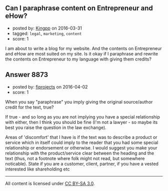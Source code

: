 ## Can I paraphrase content on Entrepreneur and eHow?

- posted by: [Kingpp](https://stackexchange.com/users/7198548/kingpp) on 2016-03-31
- tagged: `legal`, `marketing`, `content`
- score: 1

I am about to write a blog for my website. And the contents on Entrepreneur and eHow are most suited on my site. Is it okay if I paraphrase and rewrite the contents on Entrepreneur to my language with giving them credits?


## Answer 8873

- posted by: [fiprojects](https://stackexchange.com/users/5370155/fiprojects) on 2016-04-02
- score: 1

When you say "paraphrase" you imply giving the original source/author credit for the text, true?

If true - and so long as you are not implying you have a special relationship with either, then I think you should be fine (I'm not a lawyer - so maybe its best you raise the question in the law exchange).

Areas of 'discomfort' that I have is if the text was to describe a product or service which in itself could imply to the reader that you had some special relationship or endorsement or otherwise. I would suggest you make your relationship with the product/service clear between the heading and the text (thus, not a footnote where folk might not read, but somewhere noticable). State if you are a customer, client, partner, if you have a vested interested like shareholding etc



---

All content is licensed under [CC BY-SA 3.0](https://creativecommons.org/licenses/by-sa/3.0/).
